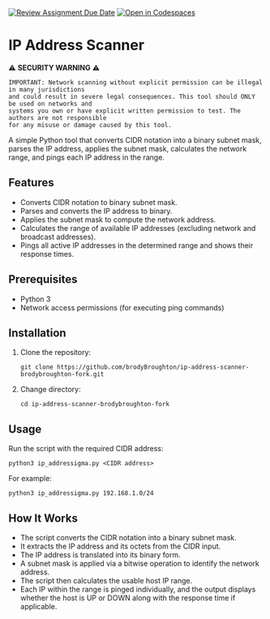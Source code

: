 [![Review Assignment Due Date](https://classroom.github.com/assets/deadline-readme-button-22041afd0340ce965d47ae6ef1cefeee28c7c493a6346c4f15d667ab976d596c.svg)](https://classroom.github.com/a/cYbEVSqo)
[![Open in Codespaces](https://classroom.github.com/assets/launch-codespace-2972f46106e565e64193e422d61a12cf1da4916b45550586e14ef0a7c637dd04.svg)](https://classroom.github.com/open-in-codespaces?assignment_repo_id=17976891)
# IP Address Scanner

⚠️ **SECURITY WARNING** ⚠️
```
IMPORTANT: Network scanning without explicit permission can be illegal in many jurisdictions 
and could result in severe legal consequences. This tool should ONLY be used on networks and 
systems you own or have explicit written permission to test. The authors are not responsible 
for any misuse or damage caused by this tool.
```

A simple Python tool that converts CIDR notation into a binary subnet mask, parses the IP address, applies the subnet mask, calculates the network range, and pings each IP address in the range.

## Features
- Converts CIDR notation to binary subnet mask.
- Parses and converts the IP address to binary.
- Applies the subnet mask to compute the network address.
- Calculates the range of available IP addresses (excluding network and broadcast addresses).
- Pings all active IP addresses in the determined range and shows their response times.

## Prerequisites
- Python 3
- Network access permissions (for executing ping commands)

## Installation
1. Clone the repository:
    ```
    git clone https://github.com/brodyBroughton/ip-address-scanner-brodybroughton-fork.git
    ```
2. Change directory:
    ```
    cd ip-address-scanner-brodybroughton-fork
    ```

## Usage
Run the script with the required CIDR address:
```
python3 ip_addressigma.py <CIDR address>
```
For example:
```
python3 ip_addressigma.py 192.168.1.0/24
```

## How It Works
- The script converts the CIDR notation into a binary subnet mask.
- It extracts the IP address and its octets from the CIDR input.
- The IP address is translated into its binary form.
- A subnet mask is applied via a bitwise operation to identify the network address.
- The script then calculates the usable host IP range.
- Each IP within the range is pinged individually, and the output displays whether the host is UP or DOWN along with the response time if applicable.
